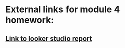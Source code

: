 # External links for module 4 homework:
## [Link to looker studio report](https://lookerstudio.google.com/reporting/4990b791-a329-440b-94cb-642c8d1433a0)
